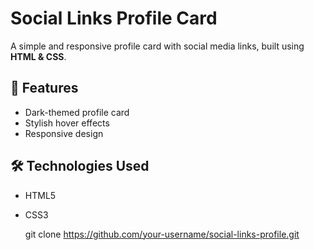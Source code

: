 # Social Links Profile Card  

A simple and responsive profile card with social media links, built using **HTML & CSS**.  

## 🚀 Features  
- Dark-themed profile card  
- Stylish hover effects  
- Responsive design  

 

## 🛠️ Technologies Used  
- HTML5  
- CSS3  


   git clone https://github.com/your-username/social-links-profile.git
